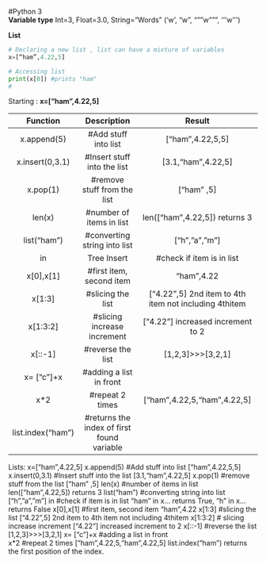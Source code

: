 #Python 3  
**Variable type**
Int=3, Float=3.0, String=”Words” (‘w’, “w”, “””w”””, ‘’’w’’’)

**List**
```python
# Declaring a new list , list can have a mixture of variables
x=[“ham”,4.22,5] 

# Accessing list
print(x[0]) #prints "ham"
#
```
Starting : **x=[“ham”,4.22,5]**  

|Function            | Description           | Result|
|:-------------:|:-------------:|:-------------:|
| x.append(5)                   | #Add stuff into list                              |[“ham”,4.22,5,5]|
| x.insert(0,3.1)               | #Insert stuff into the list                       |[3.1,“ham”,4.22,5] |
| x.pop(1)                      | #remove stuff from the list                       |[“ham” ,5]   |
| len(x)                        | #number of items in list                        |len([“ham”,4.22,5])  returns 3    |
| list(“ham”)                   | #converting string into list                    |[“h”,”a”,”m”]              |
| in | Tree Insert              | #check if item is in list                       |“ham” in x… returns True, “h” in x… returns False|
| x[0],x[1]                     | #first item, second item                        |“ham”,4.22      |
| x[1:3]                        | #slicing the list                               |[“4.22”,5]  2nd item to 4th item not including 4thitem |
| x[1:3:2]	                    | #slicing increase increment                     |[“4.22”] increased increment to 2 |
| x[::-1]                       | #reverse the list                               |[1,2,3]>>>[3,2,1]    |
| x= [“c”]+x                    | #adding a list in front                         |                 |
| x*2                           | #repeat 2 times                                 | [“ham”,4.22,5,“ham”,4.22,5]   |
| list.index(“ham”)             | #returns the index of first found variable      |                          |




Lists:
x=[“ham”,4.22,5]
x.append(5) 	#Add stuff into list		[“ham”,4.22,5,5]
x.insert(0,3.1)	#Insert stuff into the list		[3.1,“ham”,4.22,5]
x.pop(1)	#remove stuff from the list	[“ham” ,5]
len(x)		#number of items in list		len([“ham”,4.22,5])  returns 3
list(“ham”)	#converting string into list	[“h”,”a”,”m”]
in		#check if item is in list		“ham” in x… returns True, “h” in x… returns False
x[0],x[1]	#first item, second item		“ham”,4.22
x[1:3]		#slicing the list 			[“4.22”,5]  2nd item to 4th item not including 4thitem 
x[1:3:2]		# slicing increase increment	[“4.22”] increased increment to 2
x[::-1]		#reverse the list			[1,2,3]>>>[3,2,1]
x= [“c”]+x	#adding a list in front		
x*2		#repeat 2 times			[“ham”,4.22,5,“ham”,4.22,5]
list.index(“ham”) returns the first position of the index.
